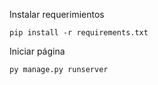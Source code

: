 Instalar requerimientos

```
pip install -r requirements.txt
```

Iniciar página 

```
py manage.py runserver
```
